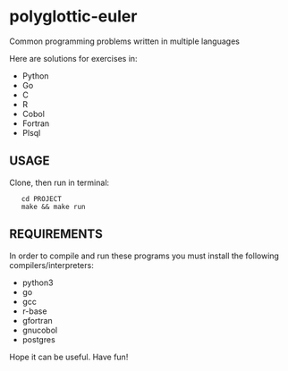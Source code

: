 # polyglottic-euler
Common programming problems written in multiple languages

Here are solutions for exercises in:
- Python
- Go
- C
- R
- Cobol
- Fortran
- Plsql

USAGE
-----
Clone, then run in terminal:
```shell
   cd PROJECT
   make && make run
```

REQUIREMENTS
------------
In order to compile and run these programs you must install the following compilers/interpreters:
- python3
- go
- gcc
- r-base
- gfortran
- gnucobol
- postgres

Hope it can be useful. Have fun!

